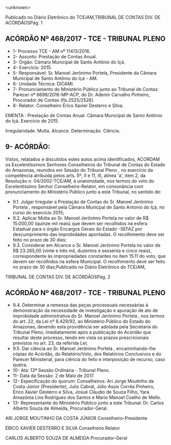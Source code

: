 &lt;unknown&gt;

Publicado  no  Diário Eletrônico do TCE/AM,TRIBUNAL DE CONTAS DIV. DE  ACÓRDÃOSPág. 1

## ACÓRDÃO Nº 468/2017 - TCE - TRIBUNAL PLENO

- 1- Processo TCE - AM nº 11413/2016.
- 2- Assunto: Prestação de Contas Anual.
- 3- Órgão: Câmara Municipal de Santo Antônio do Içá.
- 4- Exercício: 2015.
- 5- Responsável: Sr. Manoel Jerônimo Portela, Presidente da Câmara Municipal de Santo Antônio do Içá - AM.
- 6- Unidade Técnica: DICAMI.
- 7- Pronunciamento  do Ministério  Público  junto  ao Tribunal  de Contas: Parecer  nº 6698/2016-MP-ACP, do Dr. Ademir Carvalho Pinheiro, Procurador de Contas (fls.2525/2526).
- 8- Relator: Conselheiro Érico Xavier Desterro e Silva.

EMENTA : Prestação  de  Contas  Anual.  Câmara Municipal  de  Santo  Antônio  do  Içá.  Exercício  de 2015.

Irregularidade. Multa. Alcance. Determinação. Ciência.

## 9- ACÓRDÃO:

Vistos, relatados e discutidos estes autos acima identificados, ACORDAM os Excelentíssimos Senhores Conselheiros do Tribunal de Contas do Estado do Amazonas, reunidos em Sessão do Tribunal Pleno , no exercício da competência atribuída pelos arts. 5º,  II e 11,  III, alínea 'a', item 2, da Resolução n. 04/2002-TCE/AM, à unanimidade, nos termos  do  voto  do  Excelentíssimo  Senhor  Conselheiro-Relator, em consonância com pronunciamento do Ministério Público junto a este Tribunal, no sentido de:

- 9.1. Julgar  Irregular a  Prestação  de  Contas  do Sr.  Manoel  Jerônimo Portela , responsável pela Câmara Municpal de Santo Antonio do Içá, no curso do exercício 2015;
- 9.2. Aplicar Multa ao Sr. Manoel Jerônimo Portela no valor de R$ 15.000,00 (quinze  mil  reais)  que  devem  ser  recolhidos  na  esfera Estadual para o órgão  Encargos  Gerais  do  Estado -SEFAZ  por descumprimento das improbidades apontadas. O recolhimento deve ser feito no prazo de 30 dias;
- 9.3. Considerar em Alcance o Sr. Manoel Jerônimo Portela no valor de R$ 23.265,00 (vinte e três mil, duzentos  e  sessenta  e  cinco  reais), correspondente  às  impropriedades  constantes  no  item  15.11  do  voto, que devem ser recolhidos na esfera Municipal. O recolhimento deve ser feito no prazo de 30 dias;Publicado  no  Diário Eletrônico do TCE/AM,

TRIBUNAL DE CONTAS DIV. DE  ACÓRDÃOSPág. 2

## ACÓRDÃO Nº 468/2017 - TCE - TRIBUNAL PLENO

- 9.4. Determinar a remessa das peças processuais necessárias à demonstração  da  necessidade  de  investigação  e  apuração  de  ato  de improbidade administrativa do Sr. Manoel Jerônimo Portela , nos termos do art. 22, da Lei nº 8.429/92, ao Ministério Público do Estado do Amazonas,  devendo  esta  providência  ser  adotada  pela  Secretaria  do Tribunal  Pleno,  imediatamente  após  a  publicação  do Acórdão  que resultar deste processo, tendo em  vista os prazos prescricionais previstos no art. 23, da referida Lei;
- 9.5. Dar ciência ao Sr. Manoel Jerônimo Portela , encaminhando-lhe cópias do Acórdão, do Relatório/Voto, dos Relatórios Conclusivos e do Parecer Ministerial, para ciência do feito e interposição de recurso, caso queira.
- 10-  Ata: 13ª Sessão Ordinária - Tribunal Pleno.
- 11-  Data da Sessão: 2 de Maio de 2017.
- 12-  Especificação  do  quorum: Conselheiros: Ari Jorge  Moutinho  da  Costa  Júnior (Presidente), Julio Cabral, Júlio Assis Corrêa Pinheiro, Érico Xavier Desterro e Silva, Josué Cláudio de Souza Filho, Yara  Amazônia Lins Rodrigues dos Santos e  Mario Manoel Coelho de Mello.
- 13-  Representante  do  Ministério  Público  junto  a  este Tribunal: Dr. Carlos  Alberto Souza de Almeida, Procurador-Geral.

ARI JORGE MOUTINHO DA COSTA JÚNIOR Conselheiro-Presidente

ÉRICO XAVIER DESTERRO E SILVA Conselheiro Relator

CARLOS ALBERTO SOUZA DE ALMEIDA Procurador-Geral
